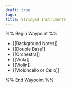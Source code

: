 ```yaml
---
draft: true
tags: 
title: Stringed Instruments
---
```

%% Begin Waypoint %%
- [[Background Notes]]
- [[Double Bass]]
- [[Orchestra]]
- [[Viola]]
- [[Violin]]
- [[Violoncello or Cello]]

%% End Waypoint %%
